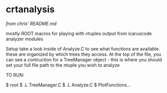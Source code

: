 # crtanalysis
*from chris' README.md*

mostly ROOT macros for playing with ntuples output from icaruscode analyzer modules

Setup
  take a look inside of Analyze.C to see what functions are available. these are organized by which trees they access. At the top of the file, you can see a contruction for a TreeManager object - this is where you should set your full file path to the ntuple you wish to analyze

TO RUN:

$ root
$ .L TreeManager.C
$ .L Analyze.C
$ PlotFunctions...
